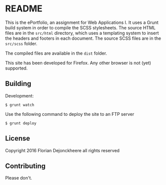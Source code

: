 # README

This is the ePortfolio, an assignment for Web Applications I. It uses a Grunt build system in order to compile the SCSS stylesheets. The source HTML files are in the `src/html` directory, which uses a templating system to insert the headers and footers in each document. The source SCSS files are in the `src/scss` folder.

The compiled files are available in the `dist` folder.

This site has been developed for Firefox. Any other browser is not (yet) supported.

## Building

Development:

```
$ grunt watch
```

Use the following command to deploy the site to an FTP server

```
$ grunt deploy
```

## License

Copyright 2016 Florian Dejonckheere all rights reserved

## Contributing

Please don't.
